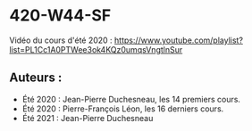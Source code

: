 # 420-W44-SF

Vidéo du cours d'été 2020 : https://www.youtube.com/playlist?list=PL1Cc1A0PTWee3ok4KQz0umqsVngtlnSur

## Auteurs : 
- Été 2020 : Jean-Pierre Duchesneau,  les 14 premiers cours.
- Été 2020 : Pierre-François Léon, les 16 derniers cours.
- Été 2021 : Jean-Pierre Duchesneau
